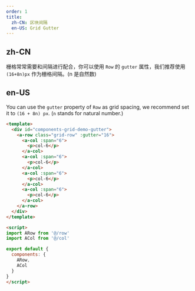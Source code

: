 ```yaml
---
order: 1
title:
  zh-CN: 区块间隔
  en-US: Grid Gutter
---
```


## zh-CN

栅格常常需要和间隔进行配合，你可以使用 `Row` 的 `gutter` 属性，我们推荐使用 `(16+8n)px` 作为栅格间隔。(n 是自然数)

## en-US

You can use the `gutter` property of `Row` as grid spacing, we recommend set it to `(16 + 8n) px`. (`n` stands for natural number.)

```` html
<template>
  <div id="components-grid-demo-gutter">
    <a-row class="grid-row" :gutter="16">
      <a-col :span="6">
        <p>col-6</p>
      </a-col>
      <a-col :span="6">
        <p>col-6</p>
      </a-col>
      <a-col :span="6">
        <p>col-6</p>
      </a-col>
      <a-col :span="6">
        <p>col-6</p>
      </a-col>
    </a-row>
  </div>
</template>

<script>
import ARow from '@/row'
import ACol from '@/col'

export default {
  components: {
    ARow,
    ACol
  }
}
</script>
````
